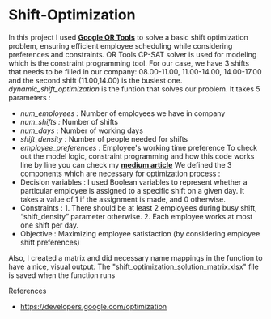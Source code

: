 # Shift-Optimization
In this project I used [**Google OR Tools**](https://developers.google.com/optimization) to solve a basic shift optimization problem, ensuring efficient employee scheduling while considering preferences and constraints.
OR Tools CP-SAT solver is used for modeling which is the constraint programming tool. For our case, we have 3 shifts that needs to be filled in our company: 08.00-11.00, 11.00-14.00, 14.00-17.00 and  the second shift (11.00,14.00) is the busiest one. 
*dynamic_shift_optimization* is the funtion that solves our problem. It takes 5 parameters : 
* *num_employees :* Number of employees we have in company
* *num_shifts :* Number of shifts 
* *num_days :* Number of working days
* *shift_density :* Number of people needed for shifts
* *employee_preferences :* Employee's working time preference
To check out the model logic, constraint programming and how this code works line by line you can check my [**medium article**](https://medium.com/@isilberfin/shift-optimization-with-google-or-tools-f23da014e480) We defined the 3 components which are necessary for optimization process :
* Decision variables  : I used Boolean variables to represent whether a particular employee is assigned to a specific shift on a given day. It takes a value of 1 if the assignment is made, and 0 otherwise.
* Constraints : 1. There should be at least 2 employees during busy shift, “shift_density” parameter otherwise. 2. Each employee works at most one shift per day.
* Objective : Maximizing employee satisfaction (by considering employee shift preferences)

Also, I created a matrix and did necessary name mappings in the function to have a nice, visual output. The "shift_optimization_solution_matrix.xlsx" file is saved when the function runs

References
* https://developers.google.com/optimization
